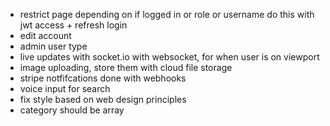 - restrict page depending on if logged in or role or username
  do this with jwt access + refresh login
- edit account
- admin user type
- live updates with socket.io with websocket, for when user is on viewport
- image uploading, store them with cloud file storage
- stripe notfifcations done with webhooks
- voice input for search
- fix style based on web design principles
- category should be array





